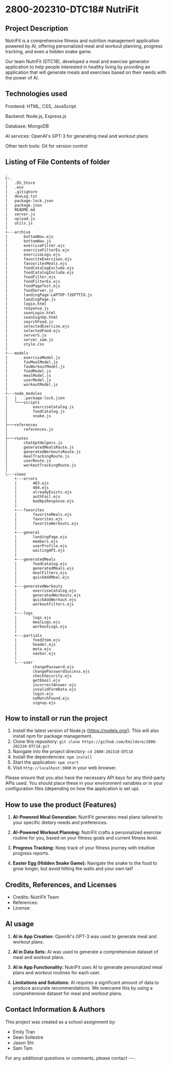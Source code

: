 # 2800-202310-DTC18# NutriFit

## Project Description

NutriFit is a comprehensive fitness and nutrition management application powered by AI, offering personalized meal and workout planning, progress tracking, and even a hidden snake game.

Our team NutriFit (DTC18), developed a meal and exercise generator application to help people interested in healthy living by providing an application that will generate meals and exercises based on their needs with the power of AI.

## Technologies used

Frontend: HTML, CSS, JavaScript

Backend: Node.js, Express.js

Database: MongoDB

AI services: OpenAI's GPT-3 for generating meal and workout plans

Other tech tools: Git for version control

## Listing of File Contents of folder

```
.
C:.
|   .DS_Store
|   .env
|   .gitignore
|   devLog.txt
|   package-lock.json
|   package.json
|   README.md
|   server.js
|   upload.js
|   utils.js
|
+---archive
|       bottomNav.ejs
|       bottomNav.js
|       exerciseFilter.ejs
|       exerciseFilterEx.ejs
|       exerciseLogs.ejs
|       favoriteExercises.ejs
|       favouritesMeals.ejs
|       foodCatalogExclude.ejs
|       foodCatalogInclude.ejs
|       foodFilter.ejs
|       foodFilterEx.ejs
|       foodPageTest.ejs
|       foodServer.js
|       landingPage-LAPTOP-72OFTTIO.js
|       landingPage.js
|       login.html
|       response.js
|       seanLogin.html
|       seanSignUp.html
|       searchFood.js
|       selectedExercise.ejs
|       selectedFood.ejs
|       serverS.js
|       server_sam.js
|       style.css
|
+---models
|       exerciseModel.js
|       favMealModel.js
|       favWorkoutModel.js
|       foodModel.js
|       mealModel.js
|       userModel.js
|       workoutModel.js
|
+---node_modules
|   |   .package-lock.json
│   └───scripts
│           exerciseCatalog.js
│           foodCatalog.js
│           snake.js
│
├───references
│       references.js
│
├───routes
│       chatGptHelpers.js
│       generatedMealsRoute.js
│       generatedWorkoutsRoute.js
│       mealTrackingRoute.js
│       userRoute.js
│       workoutTrackingRoute.js
│
\---views
    +---errors
    |       403.ejs
    |       404.ejs
    |       alreadyExists.ejs
    |       authFail.ejs
    |       badApiResponse.ejs
    |
    +---favorites
    |       favoriteMeals.ejs
    |       favorites.ejs
    |       favoriteWorkouts.ejs
    |
    +---general
    |       landingPage.ejs
    |       members.ejs
    |       userProfile.ejs
    |       waitingAPI.ejs
    |
    +---generatedMeals
    |       foodCatalog.ejs
    |       generatedMeals.ejs
    |       mealFilters.ejs
    |       quickAddMeal.ejs
    |
    +---generatedWorkouts
    |       exerciseCatalog.ejs
    |       generatedWorkouts.ejs
    |       quickAddWorkout.ejs
    |       workoutFilters.ejs
    |
    +---logs
    |       logs.ejs
    |       mealLogs.ejs
    |       workoutLogs.ejs
    |
    +---partials
    |       foodItem.ejs
    |       header.ejs
    |       meta.ejs
    |       navbar.ejs
    |
    \---user
            changePassword.ejs
            changePasswordSuccess.ejs
            checkSecurity.ejs
            getEmail.ejs
            incorrectAnswer.ejs
            invalidFormData.ejs
            login.ejs
            noMatchFound.ejs
            signup.ejs
```

## How to install or run the project

1. Install the latest version of Node.js (https://nodejs.org/). This will also install npm for package management.
2. Clone this repository: `git clone https://github.com/Emildore/2800-202310-DTC18.git`
3. Navigate into the project directory: `cd 2800-202310-DTC18`
4. Install the dependencies: `npm install`
5. Start the application: `npm start`
6. Visit `http://localhost:3000` in your web browser.

Please ensure that you also have the necessary API keys for any third-party APIs used. You should place these in your environment variables or in your configuration files (depending on how the application is set up).

## How to use the product (Features)

1. **AI-Powered Meal Generation:** NutriFit generates meal plans tailored to your specific dietary needs and preferences.

2. **AI-Powered Workout Planning:** NutriFit crafts a personalized exercise routine for you, based on your fitness goals and current fitness level.

3. **Progress Tracking:** Keep track of your fitness journey with intuitive progress reports.

4. **Easter Egg (Hidden Snake Game):** Navigate the snake to the food to grow longer, but avoid hitting the walls and your own tail!

## Credits, References, and Licenses

- Credits: NutriFit Team
- References:
- License:

## AI usage

1. **AI in App Creation:** OpenAI's GPT-3 was used to generate meal and workout plans.

2. **AI in Data Sets:** AI was used to generate a comprehensive dataset of meal and workout plans.

3. **AI in App Functionality:** NutriFit uses AI to generate personalized meal plans and workout routines for each user.

4. **Limitations and Solutions:** AI requires a significant amount of data to produce accurate recommendations. We overcame this by using a comprehensive dataset for meal and workout plans.

## Contact Information & Authors

This project was created as a school assignment by:

- Emily Tran
- Sean Sollestre
- Jason Shi
- Sam Tam

For any additional questions or comments, please contact ---.